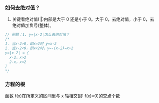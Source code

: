 ### 如何去绝对值？

1. 关键看绝对值(||)内部是大于 0 还是小于 0。大于 0，去绝对值，小于 0，去绝对值加负号(整体)。

```js
// 例题：1. y=|x-2|怎么去绝对值？
/* 
1. 当x-2>0，即x>2时 y=x-2
2. 当x-2<0，即x<2时，y=-(x-2)=x+2
y=|x-2| = {
  x-2，x>2
  2-x，x<2 
}
*/
```

### 方程的根

函数 f(x)在所定义的区间里与 x 轴相交(即 f(x)=0)的交点个数
